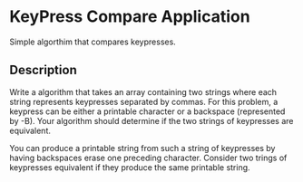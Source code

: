# KeyPress Compare Application

Simple algorthim that compares keypresses.

## Description

Write a algorithm that takes an array containing two strings where each string represents keypresses separated by commas. For this problem, a keypress can be either a printable character or a backspace (represented by -B). Your algorithm should determine if the two strings of keypresses are equivalent.

You can produce a printable string from such a string of keypresses by having backspaces erase one preceding character. Consider two trings of keypresses equivalent if they produce the same printable string.
